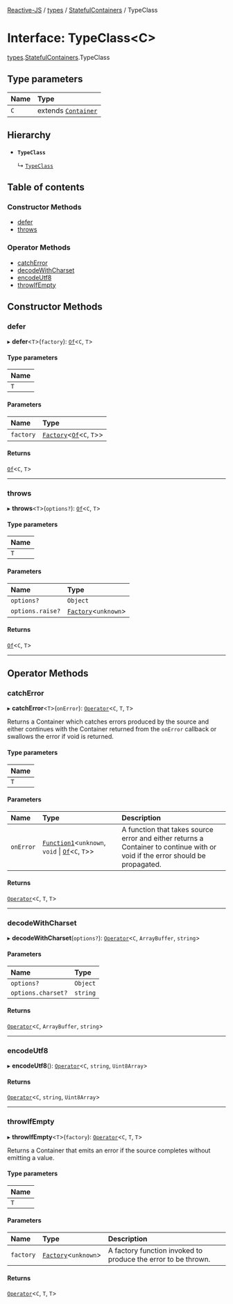 [Reactive-JS](../README.md) / [types](../modules/types.md) / [StatefulContainers](../modules/types.StatefulContainers.md) / TypeClass

# Interface: TypeClass<C\>

[types](../modules/types.md).[StatefulContainers](../modules/types.StatefulContainers.md).TypeClass

## Type parameters

| Name | Type |
| :------ | :------ |
| `C` | extends [`Container`](types.Container.md) |

## Hierarchy

- **`TypeClass`**

  ↳ [`TypeClass`](types.ObservableContainers.TypeClass.md)

## Table of contents

### Constructor Methods

- [defer](types.StatefulContainers.TypeClass.md#defer)
- [throws](types.StatefulContainers.TypeClass.md#throws)

### Operator Methods

- [catchError](types.StatefulContainers.TypeClass.md#catcherror)
- [decodeWithCharset](types.StatefulContainers.TypeClass.md#decodewithcharset)
- [encodeUtf8](types.StatefulContainers.TypeClass.md#encodeutf8)
- [throwIfEmpty](types.StatefulContainers.TypeClass.md#throwifempty)

## Constructor Methods

### defer

▸ **defer**<`T`\>(`factory`): [`Of`](../modules/types.Containers.md#of)<`C`, `T`\>

#### Type parameters

| Name |
| :------ |
| `T` |

#### Parameters

| Name | Type |
| :------ | :------ |
| `factory` | [`Factory`](../modules/functions.md#factory)<[`Of`](../modules/types.Containers.md#of)<`C`, `T`\>\> |

#### Returns

[`Of`](../modules/types.Containers.md#of)<`C`, `T`\>

___

### throws

▸ **throws**<`T`\>(`options?`): [`Of`](../modules/types.Containers.md#of)<`C`, `T`\>

#### Type parameters

| Name |
| :------ |
| `T` |

#### Parameters

| Name | Type |
| :------ | :------ |
| `options?` | `Object` |
| `options.raise?` | [`Factory`](../modules/functions.md#factory)<`unknown`\> |

#### Returns

[`Of`](../modules/types.Containers.md#of)<`C`, `T`\>

___

## Operator Methods

### catchError

▸ **catchError**<`T`\>(`onError`): [`Operator`](../modules/types.Containers.md#operator)<`C`, `T`, `T`\>

Returns a Container which catches errors produced by the source and either continues with
the Container returned from the `onError` callback or swallows the error if
void is returned.

#### Type parameters

| Name |
| :------ |
| `T` |

#### Parameters

| Name | Type | Description |
| :------ | :------ | :------ |
| `onError` | [`Function1`](../modules/functions.md#function1)<`unknown`, `void` \| [`Of`](../modules/types.Containers.md#of)<`C`, `T`\>\> | A function that takes source error and either returns a Container to continue with or void if the error should be propagated. |

#### Returns

[`Operator`](../modules/types.Containers.md#operator)<`C`, `T`, `T`\>

___

### decodeWithCharset

▸ **decodeWithCharset**(`options?`): [`Operator`](../modules/types.Containers.md#operator)<`C`, `ArrayBuffer`, `string`\>

#### Parameters

| Name | Type |
| :------ | :------ |
| `options?` | `Object` |
| `options.charset?` | `string` |

#### Returns

[`Operator`](../modules/types.Containers.md#operator)<`C`, `ArrayBuffer`, `string`\>

___

### encodeUtf8

▸ **encodeUtf8**(): [`Operator`](../modules/types.Containers.md#operator)<`C`, `string`, `Uint8Array`\>

#### Returns

[`Operator`](../modules/types.Containers.md#operator)<`C`, `string`, `Uint8Array`\>

___

### throwIfEmpty

▸ **throwIfEmpty**<`T`\>(`factory`): [`Operator`](../modules/types.Containers.md#operator)<`C`, `T`, `T`\>

Returns a Container that emits an error if the source completes without emitting a value.

#### Type parameters

| Name |
| :------ |
| `T` |

#### Parameters

| Name | Type | Description |
| :------ | :------ | :------ |
| `factory` | [`Factory`](../modules/functions.md#factory)<`unknown`\> | A factory function invoked to produce the error to be thrown. |

#### Returns

[`Operator`](../modules/types.Containers.md#operator)<`C`, `T`, `T`\>
